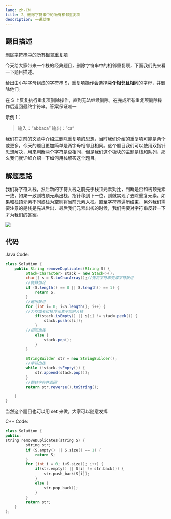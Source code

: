 ```yaml
---
lang: zh-CN
title: 2、删除字符串中的所有相邻重复项
description: 一遍就懂
---
```



## 题目描述

[删除字符串中的所有相邻重复项](https://leetcode-cn.com/problems/remove-all-adjacent-duplicates-in-string/)

今天给大家带来一个栈的经典题目，删除字符串中的相邻重复项，下面我们先来看一下题目描述。

给出由小写字母组成的字符串 S，重复项操作会选择**两个相邻且相同**的字母，并删除他们。

在 S 上反复执行重复项删除操作，直到无法继续删除。在完成所有重复项删除操作后返回最终字符串。答案保证唯一

示例 1：

> 输入：“abbaca”
> 输出：”ca“

 我们在之前的文章中介绍过删除重复项的思想，当时我们介绍的重复项可能是两个或更多，今天的题目更加简单是两字母相邻且相同。这个题目我们可以使用双指针思想解决，用来判断两个字符是否相同，但是我们这个板块的主题是栈和队列，那么我们就详细介绍一下如何用栈解答这个题目。

## 解题思路

我们将字符入栈，然后新的字符入栈之前先于栈顶元素对比，判断是否和栈顶元素一致，如果一致则栈顶元素出栈，指针移到下一位，则就实现了去除重复元素。如果和栈顶元素不同或栈为空则将当前元素入栈。直至字符串遍历结束，另外我们需要注意的是栈是先进后出，最后我们元素出栈的时候，我们需要对字符串反转一下才为我们的答案。

![](https://chengxuchu-1301103198.cos.ap-beijing.myqcloud.com/Photo/202304180822008.gif)

## 代码

Java Code:

```java
class Solution {
    public String removeDuplicates(String S) {
         Stack<Character> stack = new Stack<>();
         char[] s = S.toCharArray();//先将字符串变成字符数组
         //特殊情况
         if (S.length() == 0 || S.length() == 1) {
             return S;
         }
         //遍历数组
         for (int i= 0; i<S.length(); i++) {
         //为空或者和栈顶元素不同时入栈
             if(stack.isEmpty() || s[i] != stack.peek()) {
                 stack.push(s[i]);
             }
         //相同出栈
             else {
                 stack.pop();
             }
         }

         StringBuilder str = new StringBuilder();
         //字符出栈
         while (!stack.isEmpty()) {
             str.append(stack.pop());
         }
         //翻转字符并返回
         return str.reverse().toString();

    }
}
```

当然这个题目也可以用 set 来做，大家可以随意发挥

C++ Code:

```cpp
class Solution {
public:
string removeDuplicates(string S) {
         string str;
         if (S.empty() || S.size() == 1) {
             return S;
         }
         for (int i = 0; i<S.size(); i++) {
             if(str.empty() || S[i] != str.back()) {
                 str.push_back(S[i]);
             }
             else {
                 str.pop_back();
             }
         }
         return str;
    }
};
```
